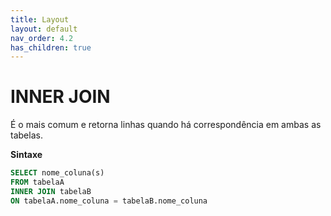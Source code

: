 ```yaml
---
title: Layout
layout: default
nav_order: 4.2
has_children: true
---
```




# INNER JOIN 
É o mais comum e retorna linhas quando há correspondência em ambas as tabelas.

**Sintaxe**

```sql
SELECT nome_coluna(s)
FROM tabelaA
INNER JOIN tabelaB
ON tabelaA.nome_coluna = tabelaB.nome_coluna
```

<br>